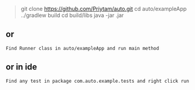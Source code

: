 > git clone https://github.com/Priytam/auto.git
> cd auto/exampleApp
> ../gradlew build
> cd build/libs
> java -jar <jarname>.jar

## or
`Find Runner class in auto/exampleApp and run main method`

## or in ide
`Find any test in package com.auto.example.tests and right click run`
